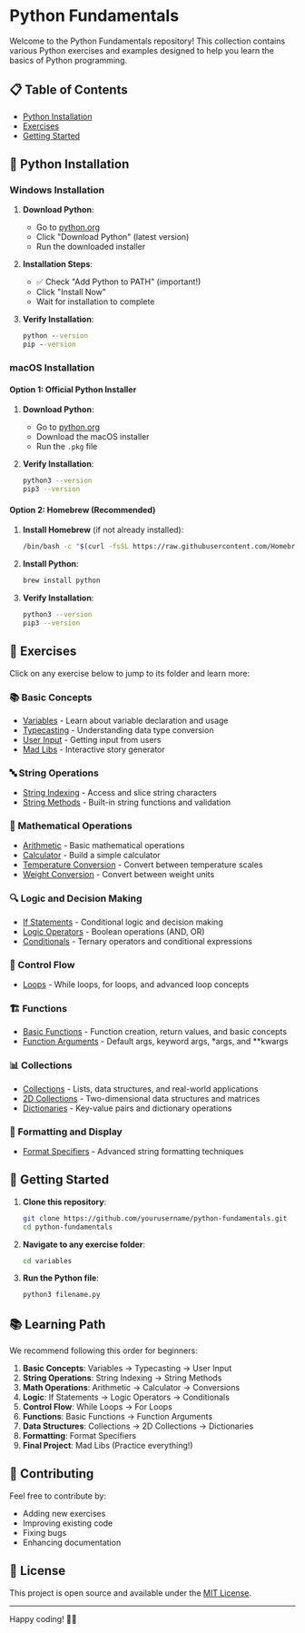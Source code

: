 # Python Fundamentals

Welcome to the Python Fundamentals repository! This collection contains various Python exercises and examples designed to help you learn the basics of Python programming.

## 📋 Table of Contents
- [Python Installation](#python-installation)
- [Exercises](#exercises)
- [Getting Started](#getting-started)

## 🐍 Python Installation

### Windows Installation

1. **Download Python**:
   - Go to [python.org](https://www.python.org/downloads/)
   - Click "Download Python" (latest version)
   - Run the downloaded installer

2. **Installation Steps**:
   - ✅ Check "Add Python to PATH" (important!)
   - Click "Install Now"
   - Wait for installation to complete

3. **Verify Installation**:
   ```cmd
   python --version
   pip --version
   ```

### macOS Installation

#### Option 1: Official Python Installer
1. **Download Python**:
   - Go to [python.org](https://www.python.org/downloads/)
   - Download the macOS installer
   - Run the `.pkg` file

2. **Verify Installation**:
   ```bash
   python3 --version
   pip3 --version
   ```

#### Option 2: Homebrew (Recommended)
1. **Install Homebrew** (if not already installed):
   ```bash
   /bin/bash -c "$(curl -fsSL https://raw.githubusercontent.com/Homebrew/install/HEAD/install.sh)"
   ```

2. **Install Python**:
   ```bash
   brew install python
   ```

3. **Verify Installation**:
   ```bash
   python3 --version
   pip3 --version
   ```

## 🎯 Exercises

Click on any exercise below to jump to its folder and learn more:

### 📚 Basic Concepts
- [Variables](./basics/variables/) - Learn about variable declaration and usage
- [Typecasting](./basics/typecasting/) - Understanding data type conversion
- [User Input](./basics/user-input/) - Getting input from users
- [Mad Libs](./basics/madlibs/) - Interactive story generator

### 🔤 String Operations
- [String Indexing](./strings/string%20indexing/) - Access and slice string characters
- [String Methods](./strings/string-methods/) - Built-in string functions and validation

### 🧮 Mathematical Operations
- [Arithmetic](./math%20/arithmetic/) - Basic mathematical operations
- [Calculator](./math%20/calculator/) - Build a simple calculator
- [Temperature Conversion](./math%20/temperature-conversion/) - Convert between temperature scales
- [Weight Conversion](./math%20/weight%20conversion/) - Convert between weight units

### 🔍 Logic and Decision Making
- [If Statements](./logic%20/ifstatements/) - Conditional logic and decision making
- [Logic Operators](./logic%20/logicoperators/) - Boolean operations (AND, OR)
- [Conditionals](./logic%20/conditionals/) - Ternary operators and conditional expressions

### 🔄 Control Flow
- [Loops](./loops/) - While loops, for loops, and advanced loop concepts

### 🏗️ Functions
- [Basic Functions](./basic-functions/) - Function creation, return values, and basic concepts
- [Function Arguments](./arguments/) - Default args, keyword args, *args, and **kwargs

### 📊 Collections
- [Collections](./collections/) - Lists, data structures, and real-world applications
- [2D Collections](./2d-collections/) - Two-dimensional data structures and matrices
- [Dictionaries](./dictionaries/) - Key-value pairs and dictionary operations

### 📝 Formatting and Display
- [Format Specifiers](./format-specifiers/) - Advanced string formatting techniques

## 🚀 Getting Started

1. **Clone this repository**:
   ```bash
   git clone https://github.com/yourusername/python-fundamentals.git
   cd python-fundamentals
   ```

2. **Navigate to any exercise folder**:
   ```bash
   cd variables
   ```

3. **Run the Python file**:
   ```bash
   python3 filename.py
   ```

## 📚 Learning Path

We recommend following this order for beginners:

1. **Basic Concepts**: Variables → Typecasting → User Input
2. **String Operations**: String Indexing → String Methods
3. **Math Operations**: Arithmetic → Calculator → Conversions
4. **Logic**: If Statements → Logic Operators → Conditionals
5. **Control Flow**: While Loops → For Loops
6. **Functions**: Basic Functions → Function Arguments
7. **Data Structures**: Collections → 2D Collections → Dictionaries
8. **Formatting**: Format Specifiers
9. **Final Project**: Mad Libs (Practice everything!)

## 🤝 Contributing

Feel free to contribute by:
- Adding new exercises
- Improving existing code
- Fixing bugs
- Enhancing documentation

## 📄 License

This project is open source and available under the [MIT License](LICENSE).

---

Happy coding! 🐍✨
